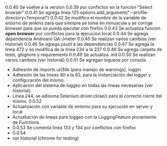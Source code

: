 0.0.40
Se vuelve a la version 0.0.39 por conflictos en la función "Select browser"
0.0.41
Se agrega linea 125 
options.add_argument("--profile-directory=Temporal")
0.0.42
Se modifica el nombre de la variable de entorno de jenkins para que siempre se tome en minuscula y se corrige browser para que se pueda ejecutar con firefox
0.0.43
Se actualiza funcion **open browser** por conflictos para la ejecucion local 
0.0.44
Se agrega dependencia Andreani-QA-Jmeter
0.0.45
Se realizan varios cambios (ver historial)
0.0.46
Se agrega psutil a las dependencias
0.0.47
Se agrega la linea 472 y se modifica de la linea 234 a la 237
0.0.48
Se agrega carpeta de tests, gitignore y requirements
0.0.49
Se actualiza .init
0.0.50
Se realizan varios cambios (ver historial)
0.0.51
Se agregan logueos por consola
* Adhesión de imports url3lib (para manejo de warnings), loggin
* Adhesión de las lineas 80 a la 83, para la instanciación del logger y configuración del mismo.
* Aplicación del sistema de loggeo en todas las lineas necesarias (ver historial).
* Linea 244, se adisiona Selenium.driver.close() para el correcto cierre del mismo.
0.0.52
* Actualización con variable de entorno para su ejecución en server y local
* Actualiación de lineas para loggeo con la LoggingFeature proveniente de Functions
* 0.0.53
Se comenta linea 133 y 134 por conflictos con firefox
* 0.0.54
* ver historial (chrome for testing)
